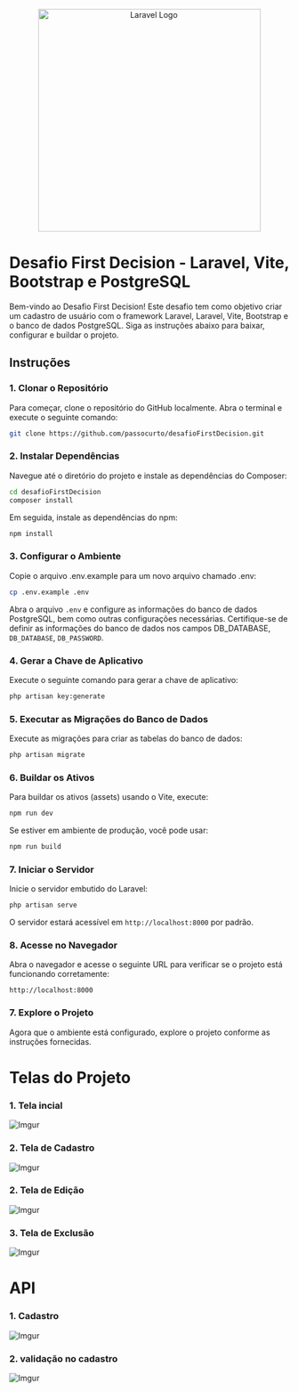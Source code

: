 <p align="center"><a href="https://laravel.com" target="_blank"><img src="https://static.wixstatic.com/media/54d165_d986d9ffd9c240d48be86b3c6143604b~mv2_d_5468_1474_s_2.png/v1/fill/w_209,h_56,al_c,q_95,enc_auto/Logo_Horizontal_Colorida.png" width="400" alt="Laravel Logo"></a></p>


# Desafio First Decision - Laravel, Vite, Bootstrap e PostgreSQL

Bem-vindo ao Desafio First Decision! Este desafio tem como objetivo criar um cadastro de usuário com o framework Laravel, Laravel, Vite, Bootstrap e o banco de dados PostgreSQL. Siga as instruções abaixo para baixar, configurar e buildar o projeto.

## Instruções

### 1. Clonar o Repositório

Para começar, clone o repositório do GitHub localmente. Abra o terminal e execute o seguinte comando:

```bash
git clone https://github.com/passocurto/desafioFirstDecision.git
```

### 2. Instalar Dependências

Navegue até o diretório do projeto e instale as dependências do Composer:

```bash
cd desafioFirstDecision
composer install
```

Em seguida, instale as dependências do npm:

```bash
npm install
```
### 3. Configurar o Ambiente
Copie o arquivo .env.example para um novo arquivo chamado .env:

```bash
cp .env.example .env
```

Abra o arquivo `.env` e configure as informações do banco de dados PostgreSQL, bem como outras configurações necessárias. Certifique-se de definir as informações do banco de dados nos campos DB_DATABASE, `DB_DATABASE`, `DB_PASSWORD`.

### 4. Gerar a Chave de Aplicativo

Execute o seguinte comando para gerar a chave de aplicativo:

```bash
php artisan key:generate
```

### 5. Executar as Migrações do Banco de Dados

Execute as migrações para criar as tabelas do banco de dados:

```bash
php artisan migrate
```

### 6. Buildar os Ativos

Para buildar os ativos (assets) usando o Vite, execute:

```bash
npm run dev
```

Se estiver em ambiente de produção, você pode usar:

```bash
npm run build
```

### 7. Iniciar o Servidor

Inicie o servidor embutido do Laravel:

```bash
php artisan serve
```

O servidor estará acessível em `http://localhost:8000` por padrão.

### 8. Acesse no Navegador

Abra o navegador e acesse o seguinte URL para verificar se o projeto está funcionando corretamente:

```
http://localhost:8000
```

### 7. Explore o Projeto

Agora que o ambiente está configurado, explore o projeto conforme as instruções fornecidas.



# Telas do Projeto 

### 1. Tela incial

![Imgur](https://i.imgur.com/ycU6AAu.png)

### 2. Tela de Cadastro  

![Imgur](https://i.imgur.com/faUTRGJ.png)

### 2. Tela de Edição 

![Imgur](https://i.imgur.com/wuiJ0Qe.png) 

### 3. Tela de Exclusão 

![Imgur](https://i.imgur.com/kx06hIs.png) 



# API

### 1. Cadastro 

![Imgur](https://i.imgur.com/wi4UeLk.png) 

### 2. validação no cadastro 

![Imgur](https://i.imgur.com/fJeNp29.png) 





